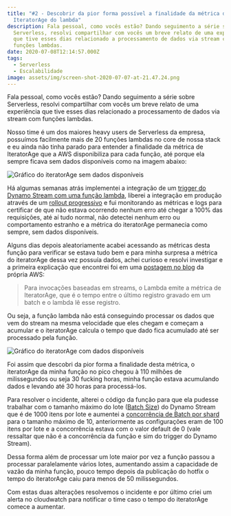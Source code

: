 ```yaml
---
title: "#2 - Descobrir da pior forma possível a finalidade da métrica de
  IteratorAge do lambda"
description: Fala pessoal, como vocês estão? Dando seguimento a série sobre
  Serverless, resolvi compartilhar com vocês um breve relato de uma experiência
  que tive esses dias relacionado a processamento de dados via stream com
  funções lambdas.
date: 2020-07-08T12:14:57.000Z
tags:
  - Serverless
  - Escalabilidade
image: assets/img/screen-shot-2020-07-07-at-21.47.24.png
---
```

Fala pessoal, como vocês estão? Dando seguimento a série sobre Serverless, resolvi compartilhar com vocês um breve relato de uma experiência que tive esses dias relacionado a processamento de dados via stream com funções lambdas.

Nosso time é um dos maiores heavy users de Serverless da empresa, possuímos facilmente mais de 20 funções lambdas no core de nossa stack e eu ainda não tinha parado para entender a finalidade da métrica de IteratorAge que a AWS disponibiliza para cada função, até porque ela sempre ficava sem dados disponíveis como na imagem abaixo:

![Gráfico do iteratorAge sem dados disponíveis](assets/img/screen-shot-2020-07-07-at-21.47.58.png "Gráfico do iteratorAge sem dados disponíveis")

Há algumas semanas atrás implementei a integração de um [trigger do Dynamo Stream com uma função lambda](https://docs.aws.amazon.com/pt_br/amazondynamodb/latest/developerguide/Streams.Lambda.Tutorial.html), liberei a integração em produção através de um [rollout progressivo](https://medium.com/rd-shipit/estrat%C3%A9gias-de-rollout-controlado-e-feature-flag-no-deploy-cont%C3%ADnuo-923dc5fe2341) e fui monitorando as métricas e logs para certificar de que não estava ocorrendo nenhum erro até chegar a 100% das requisições, até aí tudo normal, não detectei nenhum erro ou comportamento estranho e a métrica do iteratorAge permanecia como sempre, sem dados disponíveis.

Alguns dias depois aleatoriamente acabei acessando as métricas desta função para verificar se estava tudo bem e para minha surpresa a métrica do iteratorAge dessa vez possuía dados, achei curioso e resolvi investigar e a primeira explicação que encontrei foi em uma [postagem no blog](https://aws.amazon.com/pt/premiumsupport/knowledge-center/lambda-iterator-age/?nc1=h_ls) da própria AWS: 

> Para invocações baseadas em streams, o Lambda emite a métrica de IteratorAge, que é o tempo entre o último registro gravado em um batch e o lambda lê esse registro.

Ou seja, a função lambda não está conseguindo processar os dados que  vem do stream na mesma velocidade que eles chegam e começam a acumular e o iteratorAge calcula o tempo que dado fica acumulado até ser processado pela função.

![Gráfico do iteratorAge com dados disponíveis](assets/img/screen-shot-2020-07-07-at-21.47.24.png "Gráfico do iteratorAge com dados disponíveis")

Foi assim que descobri da pior forma a finalidade desta métrica, o iteratorAge da minha função no pico chegou à 110 milhões de milissegundos ou seja 30 fucking horas, minha função estava acumulando dados e levando até 30 horas para processá-los.

Para resolver o incidente, alterei o código da função para que ela pudesse trabalhar com o tamanho máximo do lote ([Batch Size](https://docs.aws.amazon.com/pt_br/lambda/latest/dg/with-ddb.html)) do Dynamo Stream que é de 1000 itens por lote e aumentei a [concorrência de Batch por shard](https://docs.aws.amazon.com/pt_br/lambda/latest/dg/with-ddb.html) para o tamanho máximo de 10, anteriormente as configurações eram de 100 itens por lote e a concorrência estava com o valor default de 0 (vale ressaltar que não é a concorrência da função e sim do trigger do Dynamo Stream).

Dessa forma além de processar um lote maior por vez a função passou a processar paralelamente vários lotes, aumentando assim a capacidade de vazão da minha função, pouco tempo depois da publicação do hotfix o tempo do iteratorAge caiu para menos de 50 milissegundos.

Com estas duas alterações resolvemos o incidente e por último criei um alerta no cloudwatch para notificar o time caso o tempo do iteratorAge comece a aumentar.